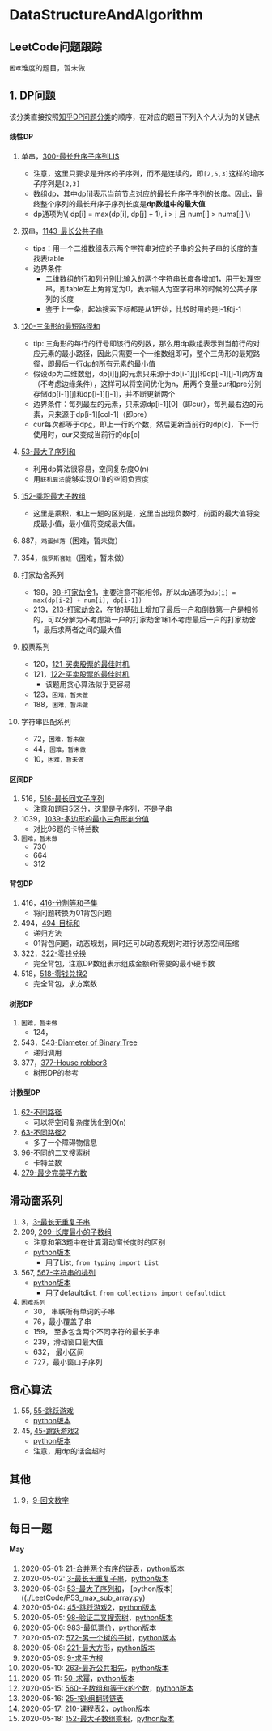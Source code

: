 # DataStructureAndAlgorithm


## LeetCode问题跟踪
`困难`难度的题目，暂未做


## 1. DP问题
该分类直接按照[知乎DP问题分类](https://zhuanlan.zhihu.com/p/126546914)的顺序，在对应的题目下列入个人认为的关键点

#### 线性DP
1. 单串，[300-最长升序子序列LIS](./LeetCode/P300_longest_increasing_subseq.cc)
    * 注意，这里只要求是升序的子序列，而不是连续的，即`[2,5,3]`这样的增序子序列是`[2,3]`
    * 数组dp，其中dp[i]表示当前节点对应的最长升序子序列的长度。因此，最终整个序列的最长升序子序列长度是**dp数组中的最大值**
    * dp通项为\\( dp[i] = max(dp[i], dp[j] + 1), i > j 且 num[i] > nums[j] \\)

2. 双串，[1143-最长公共子串](./LeetCode/P1143_longest_common_subsequence.cc)
    * tips：用一个二维数组表示两个字符串对应的子串的公共子串的长度的查找表table
    * 边界条件
        * 二维数组的行和列分别比输入的两个字符串长度各增加1，用于处理空串，即table左上角肯定为0，表示输入为空字符串的时候的公共子序列的长度
        * 鉴于上一条，起始搜索下标都是从1开始，比较时用的是i-1和j-1
3. [120-三角形的最短路径和](./LeetCode/P120_min_path_triangle.cc)
    * tip: 三角形的每行的行号即该行的列数，那么用dp数组表示到当前行的对应元素的最小路径，因此只需要一个一维数组即可，整个三角形的最短路径，即最后一行dp的所有元素的最小值
    * 假设dp为二维数组，dp[i][j]的元素只来源于dp[i-1][j]和dp[i-1][j-1]两方面（不考虑边缘条件），这样可以将空间优化为n，用两个变量cur和pre分别存储dp[i-1][j]和dp[i-1][j-1]，并不断更新两个
    * 边界条件：每列最左的元素，只来源dp[i-1][0]（即cur），每列最右边的元素，只来源于dp[i-1][col-1]（即pre）
    * cur每次都等于dp[c](c为列数)，即上一行的个数，然后更新当前行的dp[c]，下一行使用时，cur又变成当前行的dp[c]
4. [53-最大子序列和](./LeetCode/P53_max_sub_array.cc)
    * 利用dp算法很容易，空间复杂度O(n)
    * 用`联机算法`能够实现O(1)的空间负责度
5. [152-乘积最大子数组](./LeetCode/P152_max_product_subarray.cc)
    * 这里是乘积，和上一题的区别是，这里当出现负数时，前面的最大值将变成最小值，最小值将变成最大值。
6. 887，`鸡蛋掉落`（困难，暂未做）
7. 354，`俄罗斯套娃`（困难，暂未做）
8. 打家劫舍系列
    * 198，[98-打家劫舍1](./LeetCode/P198_robber_house.cc)，主要注意不能相邻，所以dp通项为`dp[i] = max(dp[i-2] + num[i], dp[i-1])`
    * 213，[213-打家劫舍2](./LeetCode/P213_robber_house2.cc)，在1的基础上增加了最后一户和倒数第一户是相邻的，可以分解为不考虑第一户的打家劫舍1和不考虑最后一户的打家劫舍1，最后求两者之间的最大值
9. 股票系列
    * 120，[121-买卖股票的最佳时机](./LeetCode/P121_best_to_operator_stock.cc)
    * 121，[122-买卖股票的最佳时机](./LeetCode/P122_best_to_operator_stock2.cc)
        * 该题用贪心算法似乎更容易
    * 123，`困难，暂未做`
    * 188，`困难，暂未做`
10. 字符串匹配系列
    * 72，`困难，暂未做`
    * 44，`困难，暂未做`
    * 10，`困难，暂未做`


#### 区间DP
1. 516，[516-最长回文子序列](./LeetCode/P516_longest_palindromic_subseq.cc)
    * 注意和题目5区分，这里是子序列，不是子串
2. 1039，[1039-多边形的最小三角形剖分值](./LeetCode/P1039_min_score_polygon.cc)
    * 对比96题的卡特兰数
3. `困难，暂未做`
    * 730
    * 664
    * 312

#### 背包DP
1. 416，[416-分割等和子集](./LeetCode/P416_partition_equal_subset_sum.cc)
    * 将问题转换为01背包问题
2. 494，[494-目标和](./LeetCode/P494_target_sum.cc)
    * 递归方法
    * 01背包问题，动态规划，同时还可以动态规划时进行状态空间压缩
2. 322，[322-零钱兑换](./LeetCode/P322_coin_change.cc)
    * 完全背包，注意DP数组表示组成金额i所需要的最小硬币数
3. 518，[518-零钱兑换2](./LeetCode/P518_coin_change.cc)
    * 完全背包，求方案数


#### 树形DP
1. `困难，暂未做`
    * 124，
2. 543，[543-Diameter of Binary Tree](./LeetCode/P543_diameter_of_bt.cc)
    * 递归调用
3. 377，[377-House robber3](./LeetCode/P377_robber_house3.cc)
    * 树形DP的参考


#### 计数型DP
1. [62-不同路径](./LeetCode/P62_unique_paths.cc)
    * 可以将空间复杂度优化到O(n)
2. [63-不同路径2](./LeetCode/P63_unique_path_2.cc)
    * 多了一个障碍物信息
3. [96-不同的二叉搜索树](./LeetCode/P96_different_binary_search_tree.cc)
    * 卡特兰数
4. [279-最少完美平方数](./LeetCode/P279_perfect_squares.cc)


## 滑动窗系列
1. 3，[3-最长无重复子串](./LeetCode/P3_longest_substr_without_repeating.cc)
2. 209, [209-长度最小的子数组](./LeetCode/P209_min_seq_sum_len.cc)
    * 注意和第3题中在计算滑动窗长度时的区别
    * [python版本](./LeetCode/P209_min_seq_sum_len.py)
        * 用了List, `from typing import List`
3. 567, [567-字符串的排列](./LeetCode/P567_permutation_in_string.cc)
    * [python版本](./LeetCode/P567_permutation_in_string.py)
        * 用了defaultdict, `from collections import defaultdict`
4. `困难系列`
    * 30， 串联所有单词的子串
    * 76，最小覆盖子串
    * 159， 至多包含两个不同字符的最长子串
    * 239，滑动窗口最大值
    * 632， 最小区间
    * 727，最小窗口子序列

## 贪心算法
1. 55, [55-跳跃游戏](./LeetCode/P55_jump_game.cc)
    * [python版本](./LeetCode/P55_jump_game.py)
2. 45, [45-跳跃游戏2](./LeetCode/P45_jump_game2.cc)
    * [python版本](./LeetCode/P45_jump_game2.py)
    * 注意，用dp的话会超时

## 其他
1. 9，[9-回文数字](./LeetCode/P9_palindrome_number.cc)

## 每日一题
#### May
1. 2020-05-01: [21-合并两个有序的链表](./LeetCode/P21_merge_two_sorted_lists.cc)，[python版本](./LeetCode/P21_merge_two_sorted_list.py)
2. 2020-05-02: [3-最长无重复子串](./LeetCode/P3_longest_substr_without_repeating.cc)，[python版本](./LeetCode/P3_longest_substr_without_repeating.py)
3. 2020-05-03: [53-最大子序列和]((./LeetCode/P53_max_sub_array.cc))， [python版本]((./LeetCode/P53_max_sub_array.py)
4. 2020-05-04: [45-跳跃游戏2](./LeetCode/P45_jump_game2.cc)，[python版本](./LeetCode/P45_jump_game2.py)
5. 2020-05-05: [98-验证二叉搜索树](./LeetCode/P98_validate_bst.cc)，[python版本](./LeetCode/P98_validate_bst.py)
6. 2020-05-06: [983-最低票价](./LeetCode/P983_min_cost_for_tickets.cc)，[python版本](./LeetCode/P983_min_cost_for_tickets.py)
7. 2020-05-07: [572-另一个树的子树](./LeetCode/P572_Subtree_of_another_tree.cc)，[python版本](./LeetCode/P572_Subtree_of_another_tree.py)
8. 2020-05-08: [221-最大方形](./LeetCode/P221_maximal_square.cc)，[python版本](./LeetCode/P221_maximal_square.py)
9. 2020-05-09: [9-求平方根](./LeetCode/P69_sqrt.cc)
10. 2020-05-10: [263-最近公共祖先](./LeetCode/P236_lowest_common_ancestor_of_a_binary_tree.cc)，[python版本](./LeetCode/P236_lowest_common_ancestor_of_a_binary_tree.py)
11. 2020-05-11: [50-求幂](./LeetCode/P50_power.cc)，[python版本](./LeetCode/P50_power.py)
12. 2020-05-15: [560-子数组和等于k的个数](./LeetCode/P560_subarray_sum_equals_k.cc)，[python版本](./LeetCode/P560_subarray_sum_equals_k.py)
13. 2020-05-16: [25-按k组翻转链表](./LeetCode/P25_reverse_nodes_in_k-group.cc)
14. 2020-05-17: [210-课程表2](./LeetCode/P210_course_schedule2.cc)，[python版本](./LeetCode/P210_course_schedule2.py)
15. 2020-05-18: [152-最大子数组乘积](./LeetCode/P152_max_product_subarray.cc)，[python版本](./LeetCode/P152_max_product_subarray.py)